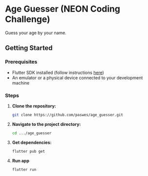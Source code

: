 # Age Guesser (NEON Coding Challenge)

Guess your age by your name.

## Getting Started

### Prerequisites

- Flutter SDK installed (follow instructions [here](https://flutter.dev/docs/get-started/install))
- An emulator or a physical device connected to your development machine

### Steps

1. **Clone the repository:**

    ```bash
    git clone https://github.com/paswes/age_guesser.git
    ```

2. **Navigate to the project directory:**

    ```bash
    cd .../age_guesser
    ```

3. **Get dependencies:**

    ```bash
    flutter pub get
    ```

4. **Run app**

    ```bash
    flutter run
    ```
